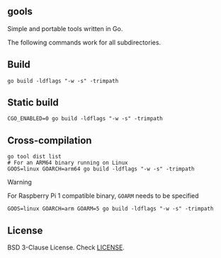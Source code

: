gools
-----

Simple and portable tools written in Go.

The following commands work for all subdirectories.

## Build

	go build -ldflags "-w -s" -trimpath

## Static build

	CGO_ENABLED=0 go build -ldflags "-w -s" -trimpath

## Cross-compilation

	go tool dist list
	# For an ARM64 binary running on Linux
	GOOS=linux GOARCH=arm64 go build -ldflags "-w -s" -trimpath

> [!WARNING]
> For Raspberry Pi 1 compatible binary, `GOARM` needs to be specified

	GOOS=linux GOARCH=arm GOARM=5 go build -ldflags "-w -s" -trimpath

## License

BSD 3-Clause License. Check
[LICENSE](https://github.com/Ypnose/gools/blob/master/LICENSE).
